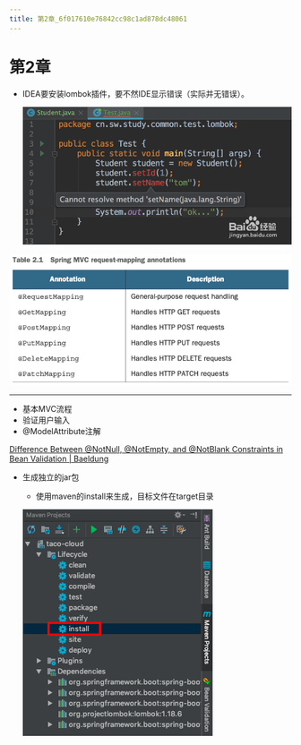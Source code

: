 ```yaml
---
title: 第2章_6f017610e76842cc98c1ad878dc48061
---
```


# 第2章

- IDEA要安装lombok插件，要不然IDE显示错误（实际并无错误）。
    
    ![2022-05-02_11-22-26](第2章%206f017610e76842cc98c1ad878dc48061/2022-05-02_11-22-26.png)
    

![Untitled 1](assets/e4fee8e3470e0504d5f9b49fc602dcb2.png)

---

- 基本MVC流程
- 验证用户输入
- @ModelAttribute注解

[Difference Between @NotNull, @NotEmpty, and @NotBlank Constraints in Bean Validation | Baeldung](https://www.baeldung.com/java-bean-validation-not-null-empty-blank)

- 生成独立的jar包
    - 使用maven的install来生成，目标文件在target目录
    
    ![Untitled 2](assets/e71d78af2d2be9879980aa016f86a56f.png)